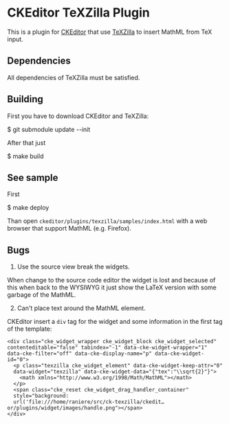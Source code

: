 CKEditor TeXZilla Plugin
========================

This is a plugin for [CKEditor](http://ckeditor.com) that use
[TeXZilla](https://github.com/fred-wang/TeXZilla) to insert MathML from TeX
input.

Dependencies
------------

All dependencies of TeXZilla must be satisfied.

Building
--------

First you have to download CKEditor and TeXZilla:

  $ git submodule update --init

After that just

  $ make build

See sample
----------

First

  $ make deploy

Than open `ckeditor/plugins/texzilla/samples/index.html` with a web browser that support
MathML (e.g. Firefox).

Bugs
----

1. Use the source view break the widgets.

When change to the source code editor the widget is lost and because of this
when back to the WYSIWYG it just show the LaTeX version with some garbage of the
MathML.

2. Can't place text around the MathML element.

CKEditor insert a `div` tag for the widget and some information in the first tag
of the template:

```
<div class="cke_widget_wrapper cke_widget_block cke_widget_selected"
contenteditable="false" tabindex="-1" data-cke-widget-wrapper="1"
data-cke-filter="off" data-cke-display-name="p" data-cke-widget-id="0">
  <p class="texzilla cke_widget_element" data-cke-widget-keep-attr="0"
  data-widget="texzilla" data-cke-widget-data="{"tex":"\\sqrt{2}"}">
    <math xmlns="http://www.w3.org/1998/Math/MathML"></math>
  </p>
  <span class="cke_reset cke_widget_drag_handler_container"
  style="background:
  url('file:///home/raniere/src/ck-texzilla/ckedit…or/plugins/widget/images/handle.png"></span>
</div>
```
